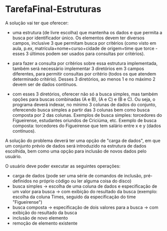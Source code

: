 # TarefaFinal-Estruturas

A solução vai ter que oferecer:

- uma estrutura (de livre escolha) que mantenha os dados e que permita a busca por identificador único. Os elementos devem ter diversos campos, inclusive 3 que permitam busca por critérios (como visto em aula, p.ex, matrícula+nome+curso+cidade de origem+time que torce - esses 3 últimos podem ser usados para consultas por critérios).

- para fazer a consulta por critérios sobre essa estrutura implementada, também será necessário implementar 3 diretórios em 3 campos diferentes, para permitir consultas por critério (todos os que atendem determinado critério). Desses 3 diretórios, ao menos 1 e no máximo 2 devem ser de dados contínuos.

- com esses 3 diretórios, oferecer não só a busca simples, mas também opções para buscas combinadas (A e B), (A e C) e (B e C). Ou seja, o programa deverá indexar, no mínimo 3 colunas de dados do conjunto, oferecendo busca simples a partir das 3 colunas bem como busca composta por 2 das colunas. Exemplos de busca simples: torcedores do Figueirense, estudantes oriundos de Criciúma, etc. Exemplo de busca composta: torcedores do Figueirense que tem salário entre x e y (dados contínuos).


A solução do problema deverá ter uma opção de "carga de dados", em que um conjunto prévio de dados será introduzido na estrutura de dados escolhida, bem como uma opção para inclusão de novos dados pelo usuário.

O usuário deve poder executar as seguintes operações:
- carga de dados (pode ser uma série de comandos de inclusão, pré-definidos no próprio código ou ler alguma coisa do disco)
- busca simples -> escolha de uma coluna de dados e especificação de um valor para busca -> com exibição do resultado da busca (exemplo: escolha da coluna Times, seguido da especificação do time "Figueirense")
- busca composta -> especificação de dois valores para a busca -> com exibição do resultado da busca
- inclusão de novo elemento
- remoção de elemento existente
